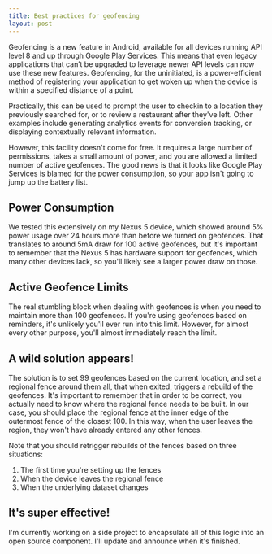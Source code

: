 ```yaml
---
title: Best practices for geofencing
layout: post
---
```

Geofencing is a new feature in Android, available for all devices running API level 8 and up through Google Play Services. This means that even legacy applications that can’t be upgraded to leverage newer API levels can now use these new features. Geofencing, for the uninitiated, is a power-efficient method of registering your application to get woken up when the device is within a specified distance of a point.

Practically, this can be used to prompt the user to checkin to a location they previously searched for, or to review a restaurant after they've left. Other examples include generating analytics events for conversion tracking, or displaying contextually relevant information.

However, this facility doesn't come for free. It requires a large number of permissions, takes a small amount of power, and you are allowed a limited number of active geofences. The good news is that it looks like Google Play Services is blamed for the power consumption, so your app isn't going to jump up the battery list.

## Power Consumption

We tested this extensively on my Nexus 5 device, which showed around 5% power usage over 24 hours more than before we turned on geofences. That translates to around 5mA draw for 100 active geofences, but it's important to remember that the Nexus 5 has hardware support for geofences, which many other devices lack, so you'll likely see a larger power draw on those.

## Active Geofence Limits

The real stumbling block when dealing with geofences is when you need to maintain more than 100 geofences. If you're using geofences based on reminders, it's unlikely you'll ever run into this limit. However, for almost every other purpose, you'll almost immediately reach the limit.

## A wild solution appears!

The solution is to set 99 geofences based on the current location, and set a regional fence around them all, that when exited, triggers a rebuild of the geofences. It's important to remember that in order to be correct, you actually need to know where the regional fence needs to be built. In our case, you should place the regional fence at the inner edge of the outermost fence of the closest 100. In this way, when the user leaves the region, they won't have already entered any other fences.

Note that you should retrigger rebuilds of the fences based on three situations:

1. The first time you're setting up the fences
2. When the device leaves the regional fence
3. When the underlying dataset changes

## It's super effective!

I'm currently working on a side project to encapsulate all of this logic into an open source component. I'll update and announce when it's finished.